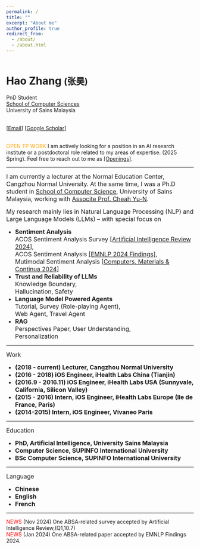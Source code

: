 ```yaml
---
permalink: /
title: ""
excerpt: "About me"
author_profile: true
redirect_from: 
  - /about/
  - /about.html
---
```


<header></header>
  
  <h1>
    Hao Zhang <small>(张昊)</small>
</h1>
<div class="row">
    <div class="col-sm-7">
        <p>
            PnD Student<br>
            <a href="">School of Computer Sciences</a><br>
            University of Sains Malaysia<br>
        </p>
        <p>
            <br>
            [<a href="mailto:zhanghaousm@gmail.com">Email</a>]
            [<a href="https://scholar.google.ca/citations?hl=en&user=crmoLvMAAAAJ&view_op=list_works&sortby=pubdate">Google Scholar</a>]
        </p>
        <p>
            <br>
            <span style="color: orange;">OPEN TP WORK</span> I am actively looking for a position in an AI research institute or a postdoctoral role related to my areas of expertise. (2025 Spring). Feel free to reach out to me as <a href="https://sydmou.github.io/cv/">[Openings]</a>.<br>
        </p>
    </div>
</div>
<hr>
<p>
    <font size="3">
     I am currently a lecturer at the Normal Education Center, Cangzhou Normal University. At the same time, I was a Ph.D student in <a href="https://cs.usm.my/">School of Computer Science</a>, University of Sains Malaysia, working with <a href="https://cs.usm.my/index.php/faculty-member/173-cheah-yu-n-associate-professor-dr">Associte Prof. Cheah Yu-N</a>.
    </font>
</p>
<p>
    <font size="3">
        My research mainly lies in Natural Language Processing (NLP) and Large Language Models (LLMs) – with special focus on 
        <ul>
            <li> <b>Sentiment Analysis</b><br>ACOS Sentiment Analysis Survey <a href="https://link.springer.com/article/10.1007/s10462-023-10633-x">[Artificial Intelligence Review 2024]</a>,<br>ACOS Sentiment Analysis <a href="https://aclanthology.org/2024.findings-emnlp.453/">[EMNLP 2024 Findings]</a>, <br>Mutimodal Sentiment Analysis <a href="https://www.researchgate.net/profile/Wan-Mohd-Nazmee-Zainon/publication/370528996_Improving_Targeted_Multimodal_Sentiment_Classification_with_Semantic_Description_of_Images/links/646204dbfbaf5b27a4ca535b/Improving-Targeted-Multimodal-Sentiment-Classification-with-Semantic-Description-of-Images.pdf">[Computers, Materials & Continua 2024]</a> </li>
            <li> <b>Trust and Reliability of LLMs</b><br>Knowledge Boundary,<br>Hallucination, Safety</li>
            <li> <b>Language Model Powered Agents</b><br>Tutorial, Survey (Role-playing Agent), <br>Web Agent, Travel Agent</li>
            <li> <b>RAG</b><br>Perspectives Paper, User Understanding,<br>Personalization</li>
        </ul>
    </font>
</p>
<hr>
<p>
    <font size="3">
        Work 
        <ul>
            <li> <b>(2018 - current) Lecturer, Cangzhou Normal University</b></li>
            <li> <b>(2016 - 2018) iOS Engineer, iHealth Labs China (Tianjin)</b></li>
            <li> <b>(2016.9 - 2016.11) iOS Engineer, iHealth Labs USA (Sunnyvale, California, Silicon Valley)</b></li>
            <li> <b>(2015 - 2016) Intern, iOS Engineer, iHealth Labs Europe (Ile de France, Paris)</b></li>
            <li> <b>(2014-2015) Intern, iOS Engineer, Vivaneo Paris</b></li>
        </ul>
    </font>
</p>
<hr>
<p>
    <font size="3">
        Education 
        <ul>
            <li> <b>PhD, Artificial Intelligence, University Sains Malaysia</b></li>
            <li> <b>Computer Science, SUPINFO International University</b></li>
            <li> <b>BSc Computer Science, SUPINFO International University</b></li>
        </ul>
    </font>
</p>
<hr>
<p>
    <font size="3">
        Language 
        <ul>
            <li> <b>Chinese</b></li>
            <li> <b>English</b></li>
            <li> <b>French</b></li>
        </ul>
    </font>
</p>
<hr>
<p>
    <span style="color: red;">NEWS</span> (Nov 2024) One ABSA-related survey accepted by Artificial Intelligence Review,(Q1,10.7)<br>
    <span style="color: red;">NEWS</span> (Jan 2024) One ABSA-related paper accepted by EMNLP Findings 2024.<br>
</p>

